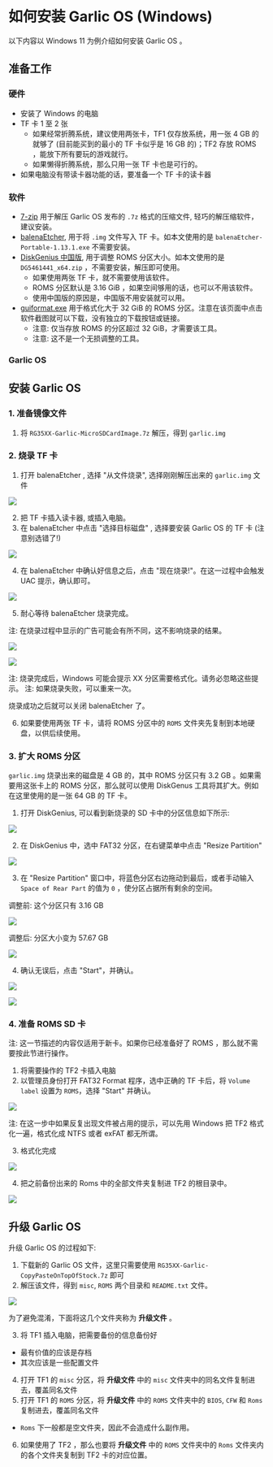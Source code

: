 # 如何安装 Garlic OS (Windows)

以下内容以 Windows 11 为例介绍如何安装 Garlic OS 。

## 准备工作

### 硬件

- 安装了 Windows 的电脑
- TF 卡 1 至 2 张
  - 如果经常折腾系统，建议使用两张卡，TF1 仅存放系统，用一张 4 GB 的就够了 (目前能买到的最小的 TF 卡似乎是 16 GB 的)；TF2 存放 ROMS ，能放下所有要玩的游戏就行。
  - 如果懒得折腾系统，那么只用一张 TF 卡也是可行的。
- 如果电脑没有带读卡器功能的话，要准备一个 TF 卡的读卡器

### 软件

- [7-zip](http://7-zip.org/) 用于解压 Garlic OS 发布的 `.7z` 格式的压缩文件, 轻巧的解压缩软件，建议安装。
- [balenaEtcher](https://www.balena.io/etcher/), 用于将 `.img` 文件写入 TF 卡。如本文使用的是 `balenaEtcher-Portable-1.13.1.exe` 不需要安装。
- [DiskGenius 中国版](https://www.diskgenius.cn/), 用于调整 ROMS 分区大小。如本文使用的是 `DG5461441_x64.zip` ，不需要安装，解压即可使用。
  - 如果使用两张 TF 卡，就不需要使用该软件。
  - ROMS 分区默认是 3.16 GiB ，如果空间够用的话，也可以不用该软件。
  - 使用中国版的原因是，中国版不用安装就可以用。
- [guiformat.exe](http://ridgecrop.co.uk/index.htm?guiformat.htm) 用于格式化大于 32 GiB 的 ROMS 分区。注意在该页面中点击软件截图就可以下载，没有独立的下载按钮或链接。
  - 注意: 仅当存放 ROMS 的分区超过 32 GiB，才需要该工具。
  - 注意: 这不是一个无损调整的工具。

### Garlic OS

## 安装 Garlic OS

### 1. 准备镜像文件

1. 将 `RG35XX-Garlic-MicroSDCardImage.7z` 解压，得到 `garlic.img`

### 2. 烧录 TF 卡

1. 打开 balenaEtcher , 选择 "从文件烧录", 选择刚刚解压出来的 `garlic.img` 文件

  ![](./images/balena_etcher_step_1.png)

2. 把 TF 卡插入读卡器, 或插入电脑。
3. 在 balenaEtcher 中点击 "选择目标磁盘" , 选择要安装 Garlic OS 的 TF 卡 (注意别选错了!)

  ![](./images/balena_etcher_step_2.png)

4. 在 balenaEtcher 中确认好信息之后，点击 "现在烧录!"。在这一过程中会触发 UAC 提示，确认即可。

  ![](./images/balena_etcher_step_3.png)

5. 耐心等待 balenaEtcher 烧录完成。

  注: 在烧录过程中显示的广告可能会有所不同，这不影响烧录的结果。

  ![](./images/balena_etcher_step_4.png)

  ![](./images/balena_etcher_step_5.png)

  注: 烧录完成后，Windows 可能会提示 XX 分区需要格式化。请务必忽略这些提示。
  注: 如果烧录失败，可以重来一次。

  烧录成功之后就可以关闭 balenaEtcher 了。

6. 如果要使用两张 TF 卡，请将 ROMS 分区中的 `ROMS` 文件夹先复制到本地硬盘，以供后续使用。

### 3. 扩大 ROMS 分区

`garlic.img` 烧录出来的磁盘是 4 GB 的，其中 ROMS 分区只有 3.2 GB 。如果需要用这张卡上的 ROMS 分区，那么就可以使用 DiskGenus 工具将其扩大。例如在这里使用的是一张 64 GB 的 TF 卡。

1. 打开 DiskGenius, 可以看到新烧录的 SD 卡中的分区信息如下所示:

  ![](./images/diskgenius_garlicos_partition.png)

2. 在 DiskGenius 中，选中 FAT32 分区，在右键菜单中点击 "Resize Partition"

  ![](./images/diskgenius_resize_partition_step_1.png)

3. 在 "Resize Partition" 窗口中，将蓝色分区右边拖动到最后，或者手动输入 `Space of Rear Part` 的值为 `0` ，使分区占据所有剩余的空间。

  调整前: 这个分区只有 3.16 GB

  ![](./images/diskgenius_resize_partition_step_2.png)

  调整后: 分区大小变为 57.67 GB

  ![](./images/diskgenius_resize_partition_step_3.png)

4. 确认无误后，点击 "Start"，并确认。

  ![](./images/diskgenius_resize_partition_step_4.png)

  ![](./images/diskgenius_resize_partition_step_5.png)

### 4. 准备 ROMS SD 卡

注: 这一节描述的内容仅适用于新卡。如果你已经准备好了 ROMS ，那么就不需要按此节进行操作。


1. 将需要操作的 TF2 卡插入电脑
2. 以管理员身份打开 FAT32 Format 程序，选中正确的 TF 卡后，将 `Volume label` 设置为 `ROMS`，选择 "Start" 并确认。

  ![](./images/FAT32Format_step_1.png)

  注: 在这一步中如果反复出现文件被占用的提示，可以先用 Windows 把 TF2 格式化一遍，格式化成 NTFS 或者 exFAT 都无所谓。

3. 格式化完成

  ![](./images/FAT32Format_step_2.png)

4. 把之前备份出来的 Roms 中的全部文件夹复制进 TF2 的根目录中。

  ![](./images/ROMS_folders.png)

## 升级 Garlic OS

升级 Garlic OS 的过程如下:

1. 下载新的 Garlic OS 文件，这里只需要使用 `RG35XX-Garlic-CopyPasteOnTopOfStock.7z` 即可
2. 解压该文件，得到 `misc`, `ROMS` 两个目录和 `README.txt` 文件。

  ![](./images/upgrade_zip_content.png)

  为了避免混淆，下面将这几个文件夹称为 **升级文件** 。

3. 将 TF1 插入电脑，把需要备份的信息备份好

  - 最有价值的应该是存档
  - 其次应该是一些配置文件

4. 打开 TF1 的 `misc` 分区，将 **升级文件** 中的 `misc` 文件夹中的同名文件复制进去，覆盖同名文件
5. 打开 TF1 的 `ROMS` 分区，将 **升级文件** 中的 `ROMS` 文件夹中的 `BIOS`, `CFW` 和 `Roms` 复制进去，覆盖同名文件

  - `Roms` 下一般都是空文件夹，因此不会造成什么副作用。

6. 如果使用了 TF2 ，那么也要将 **升级文件** 中的 `ROMS` 文件夹中的 `Roms` 文件夹内的各个文件夹复制到 TF2 卡的对应位置。
